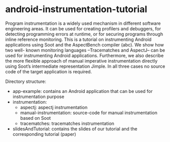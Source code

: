 android-instrumentation-tutorial
================================
Program instrumentation is a widely used mechanism in different software engineering areas. 
It can be used for creating profilers and debuggers, for detecting programming errors at runtime, or for securing programs through inline reference monitoring.
This is a tutorial on instrumenting Android applications using Soot and the AspectBench compiler (abc). We show how two well- known monitoring 
languages –Tracematches and AspectJ– can be used for instrumenting Android applications. Furthermore, we also describe the more flexible approach of manual 
imperative instrumentation directly using Soot’s intermediate representation Jimple. In all three cases no source code of the target application is required.

Directory structure:
- app-example: contains an Android application that can be used for instrumentation purpose
- instrumentation:
	* aspectj: aspectj instrumentation
	* manual-instrumentation: source-code for manual instrumentation based on Soot
	* tracematches: tracematches instrumentation
- slidesAndTutorial: contains the slides of our tutorial and the corresponding tutorial (paper)